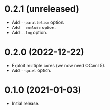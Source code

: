 0.2.1 (unreleased)
=====

- Add `--parallelism` option.
- Add `--exclude` option.
- Add `--log` option.

0.2.0 (2022-12-22)
=====

- Exploit multiple cores (we now need OCaml 5).
- Add `--quiet` option.

0.1.0 (2021-01-03)
=====

- Initial release.
